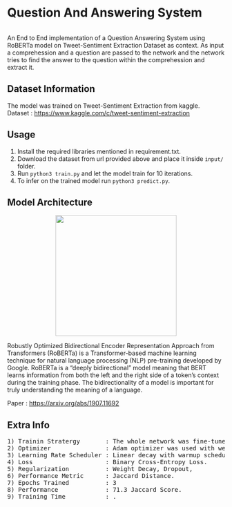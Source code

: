 # Question And Answering System

 <p align="center">
  <img src=""/>
</p>

An End to End implementation of a Question Answering System using RoBERTa model on Tweet-Sentiment Extraction Dataset as context. As input a comprehession and a question are passed to the network and the network tries to find the answer to the question within the comprehession and extract it.

## Dataset Information
The model was trained on Tweet-Sentiment Extraction from kaggle.</br>
Dataset : https://www.kaggle.com/c/tweet-sentiment-extraction

## Usage

1) Install the required libraries mentioned in requirement.txt.
2) Download the dataset from url provided above and place it inside ``` input/ ``` folder.
3) Run ```python3 train.py``` and let the model train for 10 iterations.
4) To infer on the trained model run ```python3 predict.py```.

## Model Architecture 

<p align="center">
  <img src="https://www.vproexpert.com/wp-content/uploads/2019/12/google-bert-745x342-1.png" height="280" />
</p>

Robustly Optimized Bidirectional Encoder Representation Approach from Transformers (RoBERTa) is a Transformer-based machine learning technique for natural language processing (NLP) pre-training developed by Google. RoBERTa is a “deeply bidirectional” model meaning that BERT learns information from both the left and the right side of a token’s context during the training phase. The bidirectionality of a model is important for truly understanding the meaning of a language. </br>

Paper : https://arxiv.org/abs/1907.11692


## Extra Info
<pre>
1) Trainin Stratergy       : The whole network was fine-tuned on the dataset.
2) Optimizer               : Adam optimizer was used with weight decay.
3) Learning Rate Scheduler : Linear decay with warmup scheduler.
4) Loss                    : Binary Cross-Entropy Loss.
5) Regularization          : Weight Decay, Dropout, 
6) Performance Metric      : Jaccard Distance.
7) Epochs Trained          : 3
8) Performance             : 71.3 Jaccard Score.
9) Training Time           : .
</pre>
